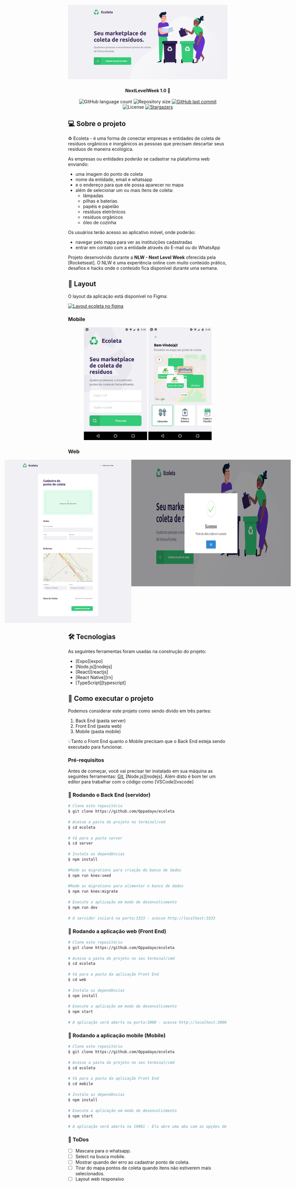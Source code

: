 <h1 align="center">
    <img alt="NextLevelWeek" title="#NextLevelWeek" src="./ecoleta.PNG" />
</h1>

<h4 align="center"> 
	NextLevelWeek 1.0 🚀
</h4>

<p align="center">
  <img alt="GitHub language count" src="https://img.shields.io/github/languages/count/Oppadayo/ecoleta?color=%2304D361">

  <img alt="Repository size" src="https://img.shields.io/github/repo-size/Oppadayo/ecoleta">	
  
  <a href="https://github.com/Oppadayo/ecoleta/commits/master">
    <img alt="GitHub last commit" src="https://img.shields.io/github/last-commit/Oppadayo/ecoleta">
  </a>

  <img alt="License" src="https://img.shields.io/badge/license-MIT-brightgreen">
   <a href="https://github.com/Oppadayo/ecoleta/stargazers">
    <img alt="Stargazers" src="https://img.shields.io/github/stars/Oppadayo/ecoleta?style=social">
  </a>
</p>


## 💻 Sobre o projeto

♻️ Ecoleta - é uma forma de conectar empresas e entidades de coleta de resíduos orgânicos e inorgânicos as pessoas que precisam descartar seus resíduos de maneira ecológica.

As empresas ou entidades poderão se cadastrar na plataforma web enviando:
- uma imagem do ponto de coleta
- nome da entidade, email e whatsapp
- e o endereço para que ele possa aparecer no mapa
- além de selecionar um ou mais ítens de coleta: 
  - lâmpadas
  - pilhas e baterias
  - papéis e papelão
  - resíduos eletrônicos
  - resíduos orgânicos
  - óleo de cozinha

Os usuários terão acesso ao aplicativo móvel, onde poderão:
- navegar pelo mapa para ver as instituições cadastradas
- entrar em contato com a entidade através do E-mail ou do WhatsApp

Projeto desenvolvido durante a **NLW - Next Level Week** oferecida pela [Rocketseat].
O NLW é uma experiência online com muito conteúdo prático, desafios e hacks onde o conteúdo fica disponível durante uma semana.


## 🎨 Layout

O layout da aplicação está disponível no Figma:

<a href="https://www.figma.com/file/1SxgOMojOB2zYT0Mdk28lB/Ecoleta?node-id=136%3A546">
  <img alt="Layout ecoleta no figma" src="https://img.shields.io/badge/Acessar%20Layout%20-Figma-%2304D361">
</a>


### Mobile

<p align="center">
  <img alt="NextLevelWeek" title="#NextLevelWeek" src="./ecoleta%204.png" width="200px">

  <img alt="NextLevelWeek" title="#NextLevelWeek" src="./ecoleta%205.png" width="200px">
</p>

### Web

<p align="center" style="display: flex; align-items: flex-start; justify-content: center;">
  <img alt="NextLevelWeek" title="#NextLevelWeek" src="./ecoleta%202.png" width="400px">

  <img alt="NextLevelWeek" title="#NextLevelWeek" src="./coleta%203.PNG" height="400px">
</p>

## 🛠 Tecnologias

As seguintes ferramentas foram usadas na construção do projeto:

- [Expo][expo]
- [Node.js][nodejs]
- [React][reactjs]
- [React Native][rn]
- [TypeScript][typescript]


## 🚀 Como executar o projeto

Podemos considerar este projeto como sendo divido em três partes:
1. Back End (pasta server) 
2. Front End (pasta web)
3. Mobile (pasta mobile)

💡Tanto o Front End quanto o Mobile precisam que o Back End esteja sendo executado para funcionar.

### Pré-requisitos

Antes de começar, você vai precisar ter instalado em sua máquina as seguintes ferramentas:
[Git](https://git-scm.com), [Node.js][nodejs]. 
Além disto é bom ter um editor para trabalhar com o código como [VSCode][vscode]

### 🎲 Rodando o Back End (servidor)

```bash
# Clone este repositório
$ git clone https://github.com/Oppadayo/ecoleta

# Acesse a pasta do projeto no terminal/cmd
$ cd ecoleta

# Vá para a pasta server
$ cd server

# Instale as dependências
$ npm install

#Rode as migrations para criação do banco de dados
$ npm run knex:seed

#Rode as migrations para alimentar o banco de dados
$ npm run knex:migrate

# Execute a aplicação em modo de desenvolvimento
$ npm run dev

# O servidor inciará na porta:3333 - acesse http://localhost:3333 
```

### 🧭 Rodando a aplicação web (Front End)

```bash
# Clone este repositório
$ git clone https://github.com/Oppadayo/ecoleta

# Acesse a pasta do projeto no seu terminal/cmd
$ cd ecoleta

# Vá para a pasta da aplicação Front End
$ cd web

# Instale as dependências
$ npm install

# Execute a aplicação em modo de desenvolvimento
$ npm start

# A aplicação será aberta na porta:3000 - acesse http://localhost:3000
```

### 🧭 Rodando a aplicação mobile (Mobile)

```bash
# Clone este repositório
$ git clone https://github.com/Oppadayo/ecoleta

# Acesse a pasta do projeto no seu terminal/cmd
$ cd ecoleta

# Vá para a pasta da aplicação Front End
$ cd mobile

# Instale as dependências
$ npm install

# Execute a aplicação em modo de desenvolvimento
$ npm start

# A aplicação será aberta na 19001 - Ela abre uma aba com as opções de rodar a aplicação no emulador ou no celular usando o QR code
```

### 📝 ToDos
- [ ] Mascara para o whatsapp.
- [ ] Select na busca mobile.
- [ ] Mostrar quando der erro ao cadastrar ponto de coleta.
- [ ] Tirar do mapa pontos de coleta quando itens não estiverem mais selecionados. 
- [ ] Layout web responsivo  
